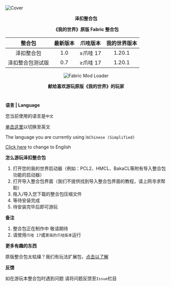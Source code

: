 ![Cover](https://github.com/ZfIxV/Zecoar-Modpack/blob/main/Zecoar%20Modpack%20-%20Header.png)
<div align="center">
  
**泽扣整合包**

**《我的世界》原版 Fabric 整合包**                                        

| 整合包 | 最新版本 | 爪哇版本 | 我的世界版本 |
| :-: | :-: | :-: | :-: |
| 泽扣整合包 | 1.0 | ≥爪哇 17 | 1.20.1 |
| 泽扣整合包测试版 | 0.7 | ≥爪哇 17 | 1.20.1 |
<p>
    <img src="https://img.shields.io/badge/Mod%20Loader-Fabric-dbd0b4?style=flat" alt="Fabric Mod Loader" />
</p>

</div>

<div align="center">
  
**献给喜欢游玩原版《我的世界》的玩家**

</div>

#               

**语言 | Language**

您当前使用的语言是`中文`

[单击这里](https://github.com/ZfIxV/Zecoar-Modpack/tree/main/README-EN.md)以切换至英文

The language you are currently using is`Chinese (Simplified)`

[Click here](https://github.com/ZfIxV/Zecoar-Modpack/tree/main/README-EN.md) to change to English

**怎么游玩泽扣整合包**

1. 打开您的我的世界启动器（例如：PCL2、HMCL、BakaCL等附有导入整合包功能的启动器）
2. 打开导入整合包界面（我们不提供找到导入整合包界面的教程，请上网寻求帮助）
3. 拖入/导入您下载的整合包压缩文件
4. 等待安装完成
5. 待安装完毕后即可游玩

**备注**

1.  <span id="ref2">整合包正在制作中 敬请期待</span>
2.  <span id="ref2">请使用`爪哇 17`或`更高的爪哇版本`运行</span>

**更多有趣的东西**

原版整合包太枯燥？我们有玩法扩展包，[点击以了解](https://github.com/ZfIxV/Zecoar-Modpack/tree/main/overrides/mods-expantion/README.md)

**反馈**

如在游玩本整合包时遇到问题 请将问题反馈至`Issue`栏目